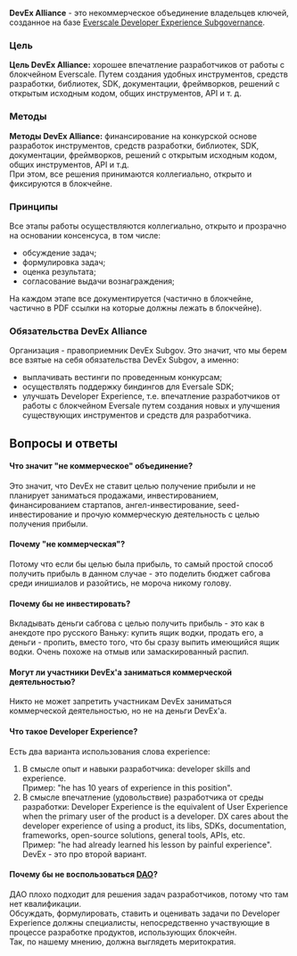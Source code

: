 **DevEx Alliance** - это некоммерческое объединение владельцев ключей, созданное на базе [Everscale Developer Experience Subgovernance](https://devex.gov.freeton.org/main).  
### Цель  
**Цель DevEx Alliance:** хорошее впечатление разработчиков от работы с блокчейном Everscale. Путем создания удобных инструментов, средств разработки, библиотек, SDK, документации, фреймворков, решений с открытым исходным кодом, общих инструментов, API и т. д.  
### Методы  
**Методы DevEx Alliance:** финансирование на конкурской основе разработок инструментов, средств разработки, библиотек, SDK, документации, фреймворков, решений с открытым исходным кодом, общих инструментов, API и т.д.  
При этом, все решения принимаются коллегиально, открыто и фиксируются в блокчейне.   
### Принципы  
Все этапы работы осуществляются коллегиально, открыто и прозрачно на основании консенсуса, в том числе:  
- обсуждение задач;  
- формулировка задач;  
- оценка результата;  
- согласование выдачи вознаграждения;  
  
На каждом этапе все документируется (частично в блокчейне, частично в PDF ссылки на которые должны лежать в блокчейне).
  
### Обязательства DevEx Alliance  
Организация - правоприемник DevEx Subgov. Это значит, что мы берем все взятые на себя обязательства DevEx Subgov, а именно:  
- выплачивать вестинги по проведенным конкурсам;  
- осуществлять поддержку биндингов для Eversale SDK;  
- улучшать Developer Experience, т.е. впечатление разработчиков от работы с блокчейном Eversale путем создания новых и улучшения существующих инструментов и средств для разработчика.  
  
  
## Вопросы и ответы  
#### Что значит "не коммерческое" объединение?  
Это значит, что DevEx не ставит целью получение прибыли и не планирует заниматься продажами, инвестированием, финансированием стартапов, ангел-инвестирование, seed-инвестирование и прочую коммерческую деятельность с целью получения прибыли.  
#### Почему "не коммерческая"?  
Потому что если бы целью была прибыль, то самый простой способ получить прибыль в данном случае - это поделить бюджет сабгова среди инишиалов и разойтись, не мороча никому голову.  
#### Почему бы не инвестировать?  
Вкладывать деньги сабгова с целью получить прибыль - это как в анекдоте про русского Ваньку: купить ящик водки, продать его, а деньги - пропить, вместо того, что бы сразу выпить имеющийся ящик водки. Очень похоже на отмыв или замаскированный распил.  
#### Могут ли участники DevEx'а заниматься коммерческой деятельностью?  
Никто не может запретить участникам DevEx заниматься коммерческой деятельностью, но не на деньги DevEx'а.  
#### Что такое Developer Experience?  
Есть два варианта использования слова experience:  
1) В смысле опыт и навыки разработчика: developer skills and experience.  
   Пример: "he has 10 years of experience in this position".  
2) В смысле впечатление (удовольствие) разработчика от среды разработки: Developer Experience is the equivalent of User Experience when the primary user of the product is a developer. DX cares about the developer experience of using a product, its libs, SDKs, documentation, frameworks, open-source solutions, general tools, APIs, etc.  
   Пример: "he had already learned his lesson by painful experience".  
DevEx - это про второй вариант.  
#### Почему бы не воспользоваться [DAO](https://everdao.net)?  
ДАО плохо подходит для решения задач разработчиков, потому что там нет квалификации.  
Обсуждать, формулировать, ставить и оценивать задачи по Developer Experience должны специалисты, непосредственно участвующие в процессе разработке продуктов, использующих блокчейн.  
Так, по нашему мнению, должна выглядеть меритократия.  
  
  
